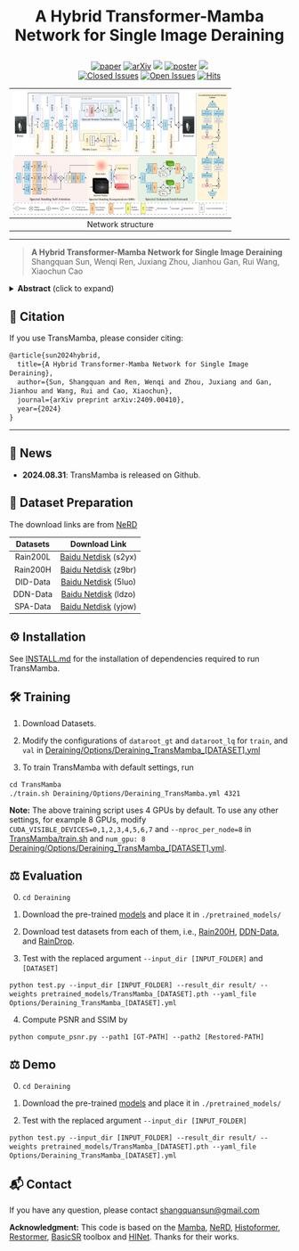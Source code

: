  # <p align=center> A Hybrid Transformer-Mamba Network for Single Image Deraining</p>

<div align="center">
 
[![paper](https://img.shields.io/badge/TransMamba-paper-blue.svg)]()
[![arXiv](https://img.shields.io/badge/TransMamba-arXiv-red.svg)]()
[![](https://img.shields.io/badge/project-page-red.svg)]()
[![poster](https://img.shields.io/badge/TransMamba-poster-green.svg)]()
[![](https://img.shields.io/badge/TransMamba-supp-purple)]()     
[![Closed Issues](https://img.shields.io/github/issues-closed/sunshangquan/TransMamba)](https://github.com/sunshangquan/TransMamba/issues?q=is%3Aissue+is%3Aclosed) 
[![Open Issues](https://img.shields.io/github/issues/sunshangquan/TransMamba)](https://github.com/sunshangquan/TransMamba/issues) 
[![Hits](https://hits.seeyoufarm.com/api/count/incr/badge.svg?url=https%3A%2F%2Fgithub.com%2Fsunshangquan%2FTransMamba&count_bg=%2379C83D&title_bg=%23555555&icon=&icon_color=%23E7E7E7&title=hits&edge_flat=false)](https://hits.seeyoufarm.com)


|  <img src="assets/TransMamba.png" width="385"> |
|:-------------------------:|
| Network structure |

</div>

---
>**A Hybrid Transformer-Mamba Network for Single Image Deraining**<br>  Shangquan Sun, Wenqi Ren, Juxiang Zhou, Jianhou Gan, Rui Wang, Xiaochun Cao<br> 


<details>
<summary><strong>Abstract</strong> (click to expand) </summary>
Existing deraining Transformers employ self-attention mechanisms with fixed-range windows or along channel dimensions, limiting the exploitation of non-local receptive fields. In response to this issue, we introduce a novel dual-branch hybrid Transformer-Mamba network, denoted as TransMamba, aimed at effectively capturing long-range rain-related dependencies. Based on the prior of distinct spectral-domain features of rain degradation and background, we design a spectral-banded Transformer blocks on the first branch. Self-attention is executed within the combination of the spectral-domain channel dimension to improve the ability of modeling long-range dependencies. To enhance frequency-specific information, we present a spectral enhanced feed-forward module that aggregates features in the spectral domain. In the second branch, Mamba layers are equipped with cascaded bidirectional state space model modules to additionally capture the modeling of both local and global information. At each stage of both the encoder and decoder, we perform channel-wise concatenation of dual-branch features and achieve feature fusion through channel reduction, enabling more effective integration of the multi-scale information from the Transformer and Mamba branches. To better reconstruct innate signal-level relations within clean images, we also develop a spectral coherence loss. Extensive experiments on diverse datasets and real-world images demonstrate the superiority of our method compared against the state-of-the-art approaches.
</details>

## :mega: Citation
If you use TransMamba, please consider citing:

    @article{sun2024hybrid,
      title={A Hybrid Transformer-Mamba Network for Single Image Deraining},
      author={Sun, Shangquan and Ren, Wenqi and Zhou, Juxiang and Gan, Jianhou and Wang, Rui and Cao, Xiaochun},
      journal={arXiv preprint arXiv:2409.00410},
      year={2024}
    }
---

## :rocket: News
* **2024.08.31**: TransMamba is released on Github.


## 🧩 Dataset Preparation
The download links are from [NeRD](https://github.com/cschenxiang/NeRD-Rain)

| Datasets | Download Link | 
|:-----: |:-----: |
| Rain200L | [Baidu Netdisk](https://pan.baidu.com/s/1rTb4qU3fCEA4MRpQss__DA?pwd=s2yx) (s2yx) |
| Rain200H | [Baidu Netdisk](https://pan.baidu.com/s/1KK8R2bPKgcOX8gMXSuKtCQ?pwd=z9br) (z9br) |
| DID-Data | [Baidu Netdisk](https://pan.baidu.com/s/1aPFJExxxTBOzJjngMAOQDA?pwd=5luo) (5luo) |
| DDN-Data | [Baidu Netdisk](https://pan.baidu.com/s/1g_m7RfSUJUtknlWugO1nrw?pwd=ldzo) (ldzo) |
| SPA-Data | [Baidu Netdisk](https://pan.baidu.com/s/1YfxC5OvgYcQCffEttFz8Kg?pwd=yjow) (yjow) |

## :gear: Installation

See [INSTALL.md](INSTALL.md) for the installation of dependencies required to run TransMamba.

## :hammer_and_wrench: Training

1. Download Datasets.

2. Modify the configurations of ```dataroot_gt``` and ```dataroot_lq``` for ```train```, and ```val``` in [Deraining/Options/Deraining_TransMamba_[DATASET].yml](Deraining/Options/)

3. To train TransMamba with default settings, run
```
cd TransMamba
./train.sh Deraining/Options/Deraining_TransMamba.yml 4321
```

**Note:** The above training script uses 4 GPUs by default. 
To use any other settings, for example 8 GPUs, modify ```CUDA_VISIBLE_DEVICES=0,1,2,3,4,5,6,7``` and ```--nproc_per_node=8``` in [TransMamba/train.sh](../train.sh) and ```num_gpu: 8``` [Deraining/Options/Deraining_TransMamba_[DATASET].yml](Deraining/Options/).


## :balance_scale: Evaluation

0. ```cd Deraining```

1. Download the pre-trained [models](https://drive.google.com/drive/folders/15tEklhUdo_chgr13q6oPMqc6dRc0yCku?usp=sharing) and place it in `./pretrained_models/`

2. Download test datasets from each of them, i.e., [Rain200H](https://sites.google.com/view/yunfuliu/desnownet), [DDN-Data](https://github.com/liruoteng/HeavyRainRemoval), and [RainDrop](https://github.com/rui1996/DeRaindrop).

3. Test with the replaced argument ```--input_dir [INPUT_FOLDER]``` and ```[DATASET]```

```
python test.py --input_dir [INPUT_FOLDER] --result_dir result/ --weights pretrained_models/TransMamba_[DATASET].pth --yaml_file Options/Deraining_TransMamba_[DATASET].yml
```

4. Compute PSNR and SSIM by
```
python compute_psnr.py --path1 [GT-PATH] --path2 [Restored-PATH]
```


## :balance_scale: Demo

0. ```cd Deraining```

1. Download the pre-trained [models](https://drive.google.com/drive/folders/15tEklhUdo_chgr13q6oPMqc6dRc0yCku?usp=sharing) and place it in `./pretrained_models/`

2. Test with the replaced argument ```--input_dir [INPUT_FOLDER]```
```
python test.py --input_dir [INPUT_FOLDER] --result_dir result/ --weights pretrained_models/TransMamba_[DATASET].pth --yaml_file Options/Deraining_TransMamba_[DATASET].yml
```


## :mailbox_with_mail: Contact 
If you have any question, please contact shangquansun@gmail.com

**Acknowledgment:** This code is based on the [Mamba](https://github.com/state-spaces/mamba), [NeRD](https://github.com/cschenxiang/NeRD-Rain), [Histoformer](https://github.com/sunshangquan/Histoformer), [Restormer](https://github.com/swz30/Restormer), [BasicSR](https://github.com/xinntao/BasicSR) toolbox and [HINet](https://github.com/megvii-model/HINet). Thanks for their works.
